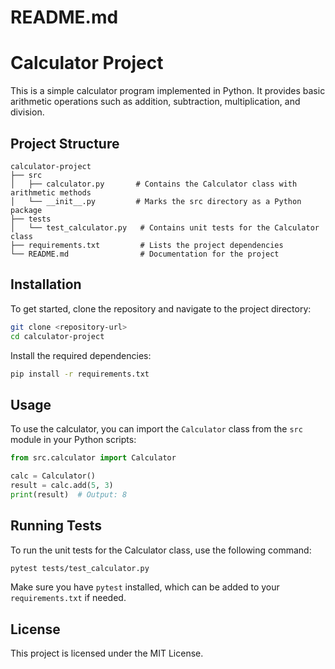# README.md

# Calculator Project

This is a simple calculator program implemented in Python. It provides basic arithmetic operations such as addition, subtraction, multiplication, and division.

## Project Structure

```
calculator-project
├── src
│   ├── calculator.py       # Contains the Calculator class with arithmetic methods
│   └── __init__.py         # Marks the src directory as a Python package
├── tests
│   └── test_calculator.py   # Contains unit tests for the Calculator class
├── requirements.txt         # Lists the project dependencies
└── README.md                # Documentation for the project
```

## Installation

To get started, clone the repository and navigate to the project directory:

```bash
git clone <repository-url>
cd calculator-project
```

Install the required dependencies:

```bash
pip install -r requirements.txt
```

## Usage

To use the calculator, you can import the `Calculator` class from the `src` module in your Python scripts:

```python
from src.calculator import Calculator

calc = Calculator()
result = calc.add(5, 3)
print(result)  # Output: 8
```

## Running Tests

To run the unit tests for the Calculator class, use the following command:

```bash
pytest tests/test_calculator.py
```

Make sure you have `pytest` installed, which can be added to your `requirements.txt` if needed.

## License

This project is licensed under the MIT License.